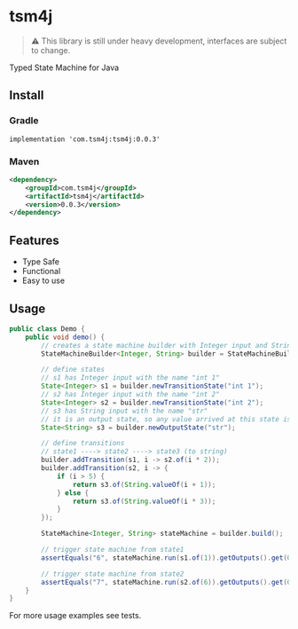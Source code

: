 # tsm4j
> :warning: This library is still under heavy development, interfaces are subject to change.

Typed State Machine for Java

## Install

### Gradle
```
implementation 'com.tsm4j:tsm4j:0.0.3'
```

### Maven
```xml
<dependency>
    <groupId>com.tsm4j</groupId>
    <artifactId>tsm4j</artifactId>
    <version>0.0.3</version>
</dependency>
```

## Features
- Type Safe
- Functional
- Easy to use

## Usage

```java
public class Demo {
    public void demo() {
        // creates a state machine builder with Integer input and String output named demo
        StateMachineBuilder<Integer, String> builder = StateMachineBuilder.create("demo");

        // define states
        // s1 has Integer input with the name "int 1"
        State<Integer> s1 = builder.newTransitionState("int 1");
        // s2 has Integer input with the name "int 2"
        State<Integer> s2 = builder.newTransitionState("int 2");
        // s3 has String input with the name "str"
        // it is an output state, so any value arrived at this state is considered as an output
        State<String> s3 = builder.newOutputState("str");

        // define transitions
        // state1 ----> state2 ----> state3 (to string)
        builder.addTransition(s1, i -> s2.of(i * 2));
        builder.addTransition(s2, i -> {
            if (i > 5) {
                return s3.of(String.valueOf(i + 1));
            } else {
                return s3.of(String.valueOf(i * 3));
            }
        });

        StateMachine<Integer, String> stateMachine = builder.build();

        // trigger state machine from state1
        assertEquals("6", stateMachine.run(s1.of(1)).getOutputs().get(0));  // 1 * 2 * 3 = 6

        // trigger state machine from state2
        assertEquals("7", stateMachine.run(s2.of(6)).getOutputs().get(0));  // 6 + 1 = 7
    }
}
```

For more usage examples see tests.
